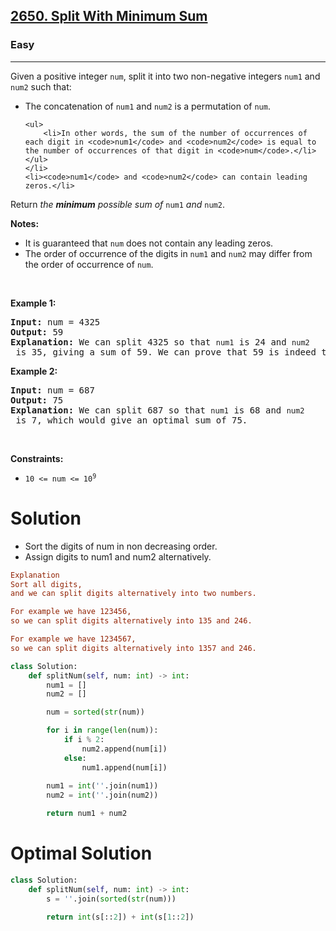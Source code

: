 <h2><a href="https://leetcode.com/problems/split-with-minimum-sum">2650. Split With Minimum Sum</a></h2><h3>Easy</h3><hr><p>Given a positive integer <code>num</code>, split it into two non-negative integers <code>num1</code> and <code>num2</code> such that:</p>

<ul>
	<li>The concatenation of <code>num1</code> and <code>num2</code> is a permutation of <code>num</code>.

	<ul>
		<li>In other words, the sum of the number of occurrences of each digit in <code>num1</code> and <code>num2</code> is equal to the number of occurrences of that digit in <code>num</code>.</li>
	</ul>
	</li>
	<li><code>num1</code> and <code>num2</code> can contain leading zeros.</li>
</ul>

<p>Return <em>the <strong>minimum</strong> possible sum of</em> <code>num1</code> <em>and</em> <code>num2</code>.</p>

<p><strong>Notes:</strong></p>

<ul>
	<li>It is guaranteed that <code>num</code> does not contain any leading zeros.</li>
	<li>The order of occurrence of the digits in <code>num1</code> and <code>num2</code> may differ from the order of occurrence of <code>num</code>.</li>
</ul>

<p>&nbsp;</p>
<p><strong class="example">Example 1:</strong></p>

<pre>
<strong>Input:</strong> num = 4325
<strong>Output:</strong> 59
<strong>Explanation:</strong> We can split 4325 so that <code>num1</code> is 24 and <code>num2</code> is 35, giving a sum of 59. We can prove that 59 is indeed the minimal possible sum.
</pre>

<p><strong class="example">Example 2:</strong></p>

<pre>
<strong>Input:</strong> num = 687
<strong>Output:</strong> 75
<strong>Explanation:</strong> We can split 687 so that <code>num1</code> is 68 and <code>num2</code> is 7, which would give an optimal sum of 75.
</pre>

<p>&nbsp;</p>
<p><strong>Constraints:</strong></p>

<ul>
	<li><code>10 &lt;= num &lt;= 10<sup>9</sup></code></li>
</ul>

# Solution 
* Sort the digits of num in non decreasing order.
* Assign digits to num1 and num2 alternatively.

```ini
Explanation
Sort all digits,
and we can split digits alternatively into two numbers.

For example we have 123456,
so we can split digits alternatively into 135 and 246.

For example we have 1234567,
so we can split digits alternatively into 1357 and 246.
```

```python
class Solution:
    def splitNum(self, num: int) -> int:
        num1 = []
        num2 = []

        num = sorted(str(num))

        for i in range(len(num)):
            if i % 2:
                num2.append(num[i])
            else:
                num1.append(num[i])
        
        num1 = int(''.join(num1))
        num2 = int(''.join(num2))

        return num1 + num2
```

# Optimal Solution 
```python
class Solution:
    def splitNum(self, num: int) -> int:
        s = ''.join(sorted(str(num)))

        return int(s[::2]) + int(s[1::2])
```
